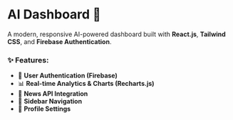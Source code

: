 # AI Dashboard 🚀  

A modern, responsive AI-powered dashboard built with **React.js**, **Tailwind CSS**, and **Firebase Authentication**.  

### ✨ Features:  
- 🔑 **User Authentication (Firebase)**  
- 📊 **Real-time Analytics & Charts (Recharts.js)**  
- 📰 **News API Integration**  
- 🧭 **Sidebar Navigation**  
- 👤 **Profile Settings**  

